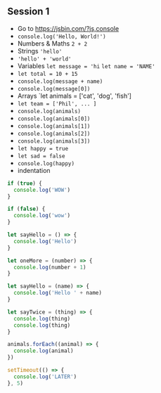 ## Session 1
* Go to  https://jsbin.com/?js,console
* `console.log('Hello, World!')`
* Numbers & Maths `2 + 2` 
* Strings `'hello'`
* `'hello' + 'world'`
* Variables `let message = 'hi` `let name = 'NAME'`
* `let total = 10 + 15`
* `console.log(message + name)`
* `console.log(message[0])`
* Arrays `let animals = ['cat', 'dog', 'fish']
* `let team = ['Phil', ... ]`
* `console.log(animals)`
* `console.log(animals[0])`
* `console.log(animals[1])`
* `console.log(animals[2])`
* `console.log(animals[3])`
* `let happy = true`
* `let sad = false`
* `console.log(happy)`
* indentation

```js
if (true) {
  console.log('WOW')
}
```

```js
if (false) {
  console.log('wow')
}
```

```js
let sayHello = () => {
  console.log('Hello')
}
```

```js
let oneMore = (number) => {
  console.log(number + 1)
}
```

```js
let sayHello = (name) => {
  console.log('Hello ' + name)
}
```

```js
let sayTwice = (thing) => {
  console.log(thing)
  console.log(thing)
}
```

```js
animals.forEach((animal) => {
  console.log(animal)
})
```

```js
setTimeout(() => {
  console.log('LATER')
}, 5)
```